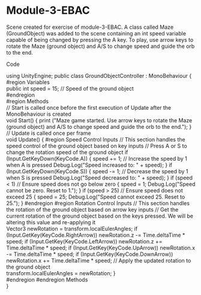# Module-3-EBAC

Scene created for exercise of module-3-EBAC. A class called Maze (GroundObject) was added to the scene containing an int speed variable capable of being changed by pressing the A key. To play, use arrow keys to rotate the Maze (ground object) and A/S to change speed and guide the orb to the end.

Code

using UnityEngine;
public class GroundObjectController : MonoBehaviour
{
    #region Variables  
    public int speed = 15; // Speed of the ground object  
    #endregion  
    #region Methods  
    // Start is called once before the first execution of Update after the MonoBehaviour is created  
    void Start()
    {
        print ("Maze game started. Use arrow keys to rotate the Maze (ground object) and A/S to change speed and guide the orb to the end.");
    }
    // Update is called once per frame  
    void Update()
    {
        #region Speed Control Inputs
        // This section handles the speed control of the ground object based on key inputs 
        // Press A or S to change the rotation speed of the ground object
        if (Input.GetKeyDown(KeyCode.A))
        {
            speed += 1; // Increase the speed by 1 when A is pressed
            Debug.Log("Speed increased to: " + speed);
        }
        if (Input.GetKeyDown(KeyCode.S))
        {
            speed -= 1; // Decrease the speed by 1 when S is pressed
            Debug.Log("Speed decreased to: " + speed);
        }
        if (speed < 1) // Ensure speed does not go below zero
        {
            speed = 1;
            Debug.Log("Speed cannot be zero. Reset to 1.");
        }
        if (speed > 25) // Ensure speed does not exceed 25
        {
            speed = 25;
            Debug.Log("Speed cannot exceed 25. Reset to 25.");
        }
        #endregion
        #region Rotation Control Inputs
        // This section handles the rotation of the ground object based on arrow key inputs
        // Get the current rotation of the ground object based on the keys pressed. We will be altering this value and re-applying it  
        Vector3 newRotation = transform.localEulerAngles;
        if (Input.GetKey(KeyCode.RightArrow))
        newRotation.z -= Time.deltaTime * speed;
        if (Input.GetKey(KeyCode.LeftArrow))
        newRotation.z += Time.deltaTime * speed;
        if (Input.GetKey(KeyCode.UpArrow))
        newRotation.x -= Time.deltaTime * speed;
        if (Input.GetKey(KeyCode.DownArrow))
        newRotation.x += Time.deltaTime * speed;
        // Apply the updated rotation to the ground object  
        transform.localEulerAngles = newRotation;
    }   
        #endregion
    #endregion Methods  
}
